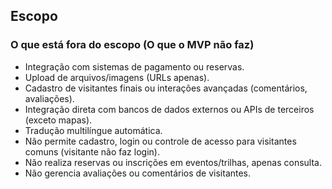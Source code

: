 ## Escopo

### O que está fora do escopo (O que o MVP **não** faz)

- Integração com sistemas de pagamento ou reservas.
- Upload de arquivos/imagens (URLs apenas).
- Cadastro de visitantes finais ou interações avançadas (comentários, avaliações).
- Integração direta com bancos de dados externos ou APIs de terceiros (exceto mapas).
- Tradução multilíngue automática.
- Não permite cadastro, login ou controle de acesso para visitantes comuns (visitante não faz login).
- Não realiza reservas ou inscrições em eventos/trilhas, apenas consulta.
- Não gerencia avaliações ou comentários de visitantes.


